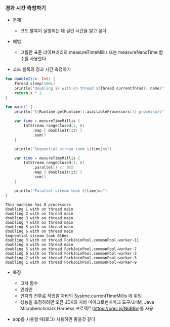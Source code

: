 ### 경과 시간 측정하기

- 문제
    - 코드 블록이 실행되는 데 걸린 시간을 알고 싶다
- 해법
    - 코틀린 표준 라이브러리의 measureTimeMillis 또는 measureNanoTime 함수를 사용한다

- 코드 블록의 경과 시간 측정하기
```kotlin
fun doubleIt(x: Int) {
    Thread.sleep(100L)
    println("doubling $x with on thread ${Thread.currentThrad().name}")
    return x * 2
}

fun main() {
    println("${Runtime.getRuntime().availableProcessors()} processors")
    
    var time = mesureTimeMillis {
        IntStream.rangeClosed(1, 6)
            .map { doublieIt(it) }
            .sum()
    }

    println("Sequential stream took ${time}ms")

    var time = mesureTimeMillis {
        IntStream.rangeClosed(1, 6)
            .parallel() // 병렬
            .map { doublieIt(it) }
            .sum()
    }

    println("Parallel stream took ${time}ms")
}
```

```
This machine has 8 processors
doubling 1 with on thread main
doubling 2 with on thread main
doubling 3 with on thread main
doubling 4 with on thread main
doubling 5 with on thread main
doubling 6 with on thread main
Sequential stream took 616ms
doubling 3 with on thread ForkJoinPool.commonPool-worker-11
doubling 4 with on thread main
doubling 5 with on thread ForkJoinPool.commonPool-worker-7
doubling 6 with on thread ForkJoinPool.commonPool-worker-3
doubling 2 with on thread ForkJoinPool.commonPool-worker-5
doubling 1 with on thread ForkJoinPool.commonPool-worker-9
```

- 특징
    - 고차 함수
    - 인라인
    - 인자의 전후로 작업을 자바의 Systme.currentTimeMillis 에 위임
    - 성능을 측정하려면 오픈 JDK의 자바 마이크로벤치마크 도구/JHM, Java Microbenchmark Harness 프로젝트(https://oreil.ly/N6BBv)를 사용

- aop를 사용할 때(로그) 사용하면 좋을것 같다
